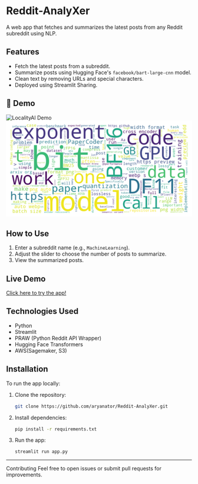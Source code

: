 # Reddit-AnalyXer

A web app that fetches and summarizes the latest posts from any Reddit subreddit using NLP.

## Features
- Fetch the latest posts from a subreddit.
- Summarize posts using Hugging Face's `facebook/bart-large-cnn` model.
- Clean text by removing URLs and special characters.
- Deployed using Streamlit Sharing.

## 🎥 Demo
![LocalityAI Demo](images/redditanalyzer-ai.gif)
![Visualization](images/ra3.png)

## How to Use
1. Enter a subreddit name (e.g., `MachineLearning`).
2. Adjust the slider to choose the number of posts to summarize.
3. View the summarized posts.

## Live Demo
[Click here to try the app!]([https://reddit-analyxer.streamlit.app/])

## Technologies Used
- Python
- Streamlit
- PRAW (Python Reddit API Wrapper)
- Hugging Face Transformers
- AWS(Sagemaker, S3)

## Installation
To run the app locally:
1. Clone the repository:
    ```bash
    git clone https://github.com/aryanator/Reddit-AnalyXer.git
   
2. Install dependencies:
    ```bash
    pip install -r requirements.txt

3. Run the app:

   ```bash
   streamlit run app.py


---
Contributing
Feel free to open issues or submit pull requests for improvements.

